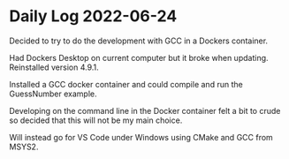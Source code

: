 # Daily Log 2022-06-24

Decided to try to do the development with GCC in a Dockers container.

Had Dockers Desktop on current computer but it broke when updating. Reinstalled version 4.9.1.

Installed a GCC docker container and could compile and run the GuessNumber example.

Developing on the command line in the Docker container felt a bit to crude so decided that this will not be my main choice.

Will instead go for VS Code under Windows using CMake and GCC from MSYS2.
